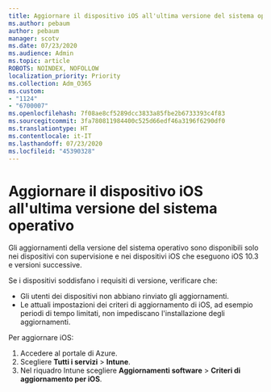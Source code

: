 ```yaml
---
title: Aggiornare il dispositivo iOS all'ultima versione del sistema operativo
ms.author: pebaum
author: pebaum
manager: scotv
ms.date: 07/23/2020
ms.audience: Admin
ms.topic: article
ROBOTS: NOINDEX, NOFOLLOW
localization_priority: Priority
ms.collection: Adm_O365
ms.custom:
- "1124"
- "6700007"
ms.openlocfilehash: 7f08ae8cf5289dcc3833a85fbe2b6733393c4f83
ms.sourcegitcommit: 3fa780811984400c525d66edf46a3196f6290df0
ms.translationtype: HT
ms.contentlocale: it-IT
ms.lasthandoff: 07/23/2020
ms.locfileid: "45390328"
---
```

# <a name="update-ios-device-to-latest-os-version"></a>Aggiornare il dispositivo iOS all'ultima versione del sistema operativo

Gli aggiornamenti della versione del sistema operativo sono disponibili solo nei dispositivi con supervisione e nei dispositivi iOS che eseguono iOS 10.3 e versioni successive.

Se i dispositivi soddisfano i requisiti di versione, verificare che:  
- Gli utenti dei dispositivi non abbiano rinviato gli aggiornamenti.  
- Le attuali impostazioni dei criteri di aggiornamento di iOS, ad esempio periodi di tempo limitati, non impediscano l'installazione degli aggiornamenti.

Per aggiornare iOS:

1. Accedere al portale di Azure.
2. Scegliere **Tutti i servizi** > **Intune**.
3. Nel riquadro Intune scegliere **Aggiornamenti software** > **Criteri di aggiornamento per iOS**.